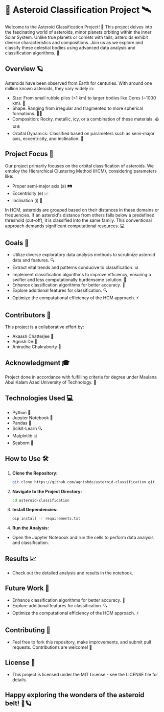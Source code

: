 # 🌌 Asteroid Classification Project 🛰️

Welcome to the Asteroid Classification Project! 🚀 This project delves into the fascinating world of asteroids, minor planets orbiting within the inner Solar System. Unlike true planets or comets with tails, asteroids exhibit diverse characteristics and compositions. Join us as we explore and classify these celestial bodies using advanced data analysis and classification algorithms. 🌠

## Overview 🪐

Asteroids have been observed from Earth for centuries. With around one million known asteroids, they vary widely in:

- Size: From small rubble piles (<1 km) to larger bodies like Ceres (~1000 km). 📏
- Shape: Ranging from irregular and fragmented to more spherical formations. 🔵🔺
- Composition: Rocky, metallic, icy, or a combination of these materials. 🪨🪙❄️
- Orbital Dynamics: Classified based on parameters such as semi-major axis, eccentricity, and inclination. 🌌

## Project Focus 🌟

Our project primarily focuses on the orbital classification of asteroids. We employ the Hierarchical Clustering Method (HCM), considering parameters like:

- Proper semi-major axis (a) 🛤️
- Eccentricity (e) 📈
- Inclination (i) 🔄

In HCM, asteroids are grouped based on their distances in these domains or frequencies. If an asteroid's distance from others falls below a predefined threshold (cut-off), it is classified into the same family. This conventional approach demands significant computational resources. 💻

## Goals 🎯

- Utilize diverse exploratory data analysis methods to scrutinize asteroid data and features. 🔍
- Extract vital trends and patterns conducive to classification. 📊
- Implement classification algorithms to improve efficiency, ensuring a swifter and less computationally burdensome solution. 🚀
- Enhance classification algorithms for better accuracy. 🧠
- Explore additional features for classification. 🔍
- Optimize the computational efficiency of the HCM approach. ⚡

## Contributors 👥

This project is a collaborative effort by:

- Akaash Chatterjee 🌟
- Agnish De 🌟
- Anirudha Chakraborty 🌟

## Acknowledgment 🎓

Project done in accordance with fulfilling criteria for degree under Maulana Abul Kalam Azad University of Technology. 🏫

## Technologies Used 💻

- Python 🐍
- Jupyter Notebook 📓
- Pandas 🐼
- Scikit-Learn 🔍
- Matplotlib 📊
- Seaborn 🌊

## How to Use 🛠️

1. **Clone the Repository:**

   ```bash
   git clone https://github.com/agnishde/asteroid-classification.git

2. **Navigate to the Project Directory:**

   ```bash
   cd asteroid-classification

3. **Install Dependencies:**

   ```bash
   pip install -r requirements.txt

4. **Run the Analysis:**
- Open the Jupyter Notebook and run the cells to perform data analysis and classification.

## Results 📈
- Check out the detailed analysis and results in the notebook.

## Future Work 🔮
- Enhance classification algorithms for better accuracy. 🧠
- Explore additional features for classification. 🔍
- Optimize the computational efficiency of the HCM approach. ⚡

## Contributing 🤝
- Feel free to fork this repository, make improvements, and submit pull requests. Contributions are welcome! 🌟

## License 📜
- This project is licensed under the MIT License - see the LICENSE file for details.

## Happy exploring the wonders of the asteroid belt! 🌠🪐
